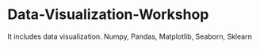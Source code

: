 # Data-Visualization-Workshop
It includes data visualization. Numpy, Pandas, Matplotlib, Seaborn, Sklearn
